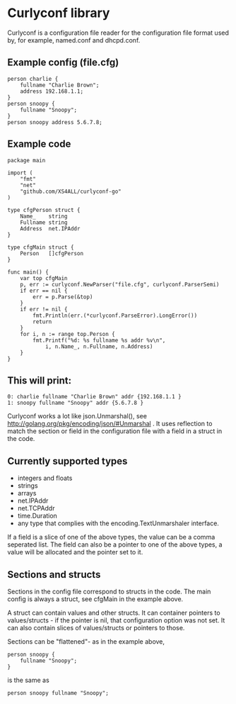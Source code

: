 # Curlyconf library

Curlyconf is a configuration file reader for the configuration
file format used by, for example, named.conf and dhcpd.conf.

## Example config (file.cfg)

	person charlie {
		fullname "Charlie Brown";
		address 192.168.1.1;
	}
	person snoopy {
		fullname "Snoopy";
	}
	person snoopy address 5.6.7.8;

## Example code

	package main

	import (
		"fmt"
		"net"
		"github.com/XS4ALL/curlyconf-go"
	)

	type cfgPerson struct {
		Name_	 string
		Fullname string
		Address	 net.IPAddr
	}

	type cfgMain struct {
		Person	 []cfgPerson
	}

	func main() {
		var top cfgMain
		p, err := curlyconf.NewParser("file.cfg", curlyconf.ParserSemi)
		if err == nil {
			err = p.Parse(&top)
		}
		if err != nil {
			fmt.Println(err.(*curlyconf.ParseError).LongError())
			return
		}
		for i, n := range top.Person {
			fmt.Printf("%d: %s fullname %s addr %v\n",
				i, n.Name_, n.Fullname, n.Address)
		}
	}

## This will print:

	0: charlie fullname "Charlie Brown" addr {192.168.1.1 }
	1: snoopy fullname "Snoopy" addr {5.6.7.8 }

Curlyconf works a lot like json.Unmarshal(), see
http://golang.org/pkg/encoding/json/#Unmarshal . It uses reflection
to match the section or field in the configuration file with
a field in a struct in the code.

## Currently supported types

* integers and floats
* strings
* arrays
* net.IPAddr
* net.TCPAddr
* time.Duration
* any type that complies with the encoding.TextUnmarshaler interface.

If a field is a slice of one of the above types, the value can be a
comma seperated list. The field can also be a pointer to one of the
above types, a value will be allocated and the pointer set to it.

## Sections and structs

Sections in the config file correspond to structs in the code.
The main config is always a struct, see cfgMain in the example above.

A struct can contain values and other structs. It can container
pointers to values/structs - if the pointer is nil, that
configuration option was not set. It can also contain slices
of values/structs or pointers to those.

Sections can be "flattened"- as in the example above,

	person snoopy {
		fullname "Snoopy";
	}

is the same as

	person snoopy fullname "Snoopy";

